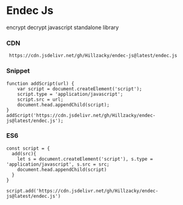 # Endec Js
encrypt decrypt javascript standalone library

### CDN
```
 https://cdn.jsdelivr.net/gh/Hillzacky/endec-js@latest/endec.js
```

### Snippet
```
function addScript(url) {
    var script = document.createElement('script');
    script.type = 'application/javascript';
    script.src = url;
    document.head.appendChild(script);
}
addScript('https://cdn.jsdelivr.net/gh/Hillzacky/endec-js@latest/endec.js');
```
### ES6
```
const script = {
  add(src){
    let s = document.createElement('script'), s.type = 'application/javascript', s.src = src;
    document.head.appendChild(script)
  }
}

script.add('https://cdn.jsdelivr.net/gh/Hillzacky/endec-js@latest/endec.js')
```
